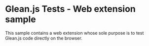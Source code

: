 # Glean.js Tests - Web extension sample

This sample contains a web extension whose sole purpose
is to test Glean.js code directly on the browser.

